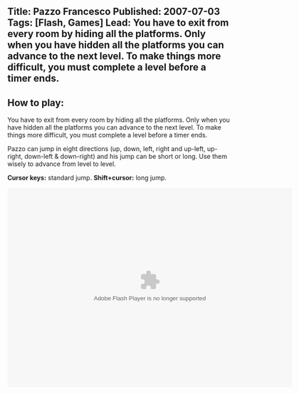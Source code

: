 Title: Pazzo Francesco
Published: 2007-07-03
Tags: [Flash, Games]
Lead: You have to exit from every room by hiding all the platforms. Only when you have hidden all the platforms you can advance to the next level. To make things more difficult, you must complete a level before a timer ends.
---
## How to play:

You have to exit from every room by hiding all the platforms. Only when you have hidden all the platforms you can advance to the next level. To make things more difficult, you must complete a level before a timer ends.

Pazzo can jump in eight directions (up, down, left, right and up-left, up-right, down-left &amp; down-right) and his jump can be short or long. Use them wisely to advance from level to level.

**Cursor keys:** standard jump.
**Shift+cursor:** long jump.

<object type="application/x-shockwave-flash" data="/assets/flash/pf_efrd.swf" width="640" height="448">
	<param name="movie" value="/assets/flash/pf_efrd.swf" />
	<param name="quality" value="high" />
	<param name="bgcolor" value="#000000" />
	<param name="menu" value="false" />
</object>
